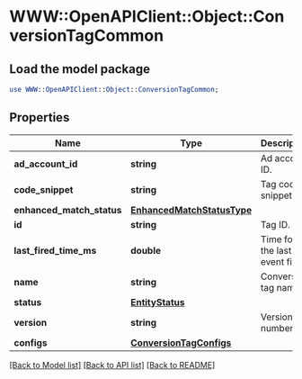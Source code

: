 # WWW::OpenAPIClient::Object::ConversionTagCommon

## Load the model package
```perl
use WWW::OpenAPIClient::Object::ConversionTagCommon;
```

## Properties
Name | Type | Description | Notes
------------ | ------------- | ------------- | -------------
**ad_account_id** | **string** | Ad account ID. | [optional] 
**code_snippet** | **string** | Tag code snippet. | [optional] 
**enhanced_match_status** | [**EnhancedMatchStatusType**](EnhancedMatchStatusType.md) |  | [optional] 
**id** | **string** | Tag ID. | [optional] 
**last_fired_time_ms** | **double** | Time for the last event fired. | [optional] 
**name** | **string** | Conversion tag name. | [optional] 
**status** | [**EntityStatus**](EntityStatus.md) |  | [optional] 
**version** | **string** | Version number. | [optional] 
**configs** | [**ConversionTagConfigs**](ConversionTagConfigs.md) |  | [optional] 

[[Back to Model list]](../README.md#documentation-for-models) [[Back to API list]](../README.md#documentation-for-api-endpoints) [[Back to README]](../README.md)


